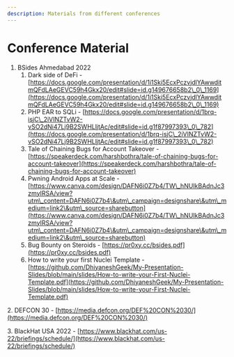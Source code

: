 ```yaml
---
description: Materials from different conferences
---
```


# Conference Material

1. BSides Ahmedabad 2022&#x20;
   1. Dark side of DeFi - [https://docs.google.com/presentation/d/1i1Ski5EcxPczvjdlYAwwditmQFdLAeGEVC59h4Gkx20/edit#slide=id.g149676658b2\_0\_1169](https://docs.google.com/presentation/d/1i1Ski5EcxPczvjdlYAwwditmQFdLAeGEVC59h4Gkx20/edit#slide=id.g149676658b2\_0\_1169)
   2. PHP EAR to SQLi - [https://docs.google.com/presentation/d/1brq-isjC\_2iVINZTvW2-vSO2dNi47Lj9B2SWHLljtAc/edit#slide=id.g1f87997393\_0\_782](https://docs.google.com/presentation/d/1brq-isjC\_2iVINZTvW2-vSO2dNi47Lj9B2SWHLljtAc/edit#slide=id.g1f87997393\_0\_782)
   3. Tale of Chaining Bugs for Account Takeover - [https://speakerdeck.com/harshbothra/tale-of-chaining-bugs-for-account-takeover](https://speakerdeck.com/harshbothra/tale-of-chaining-bugs-for-account-takeover)
   4. Pwning Android Apps at Scale - [https://www.canva.com/design/DAFN6i0Z7b4/TW\_hNUIkBAdnJc3zmyIRSA/view?utm\_content=DAFN6i0Z7b4\&utm\_campaign=designshare\&utm\_medium=link2\&utm\_source=sharebutton](https://www.canva.com/design/DAFN6i0Z7b4/TW\_hNUIkBAdnJc3zmyIRSA/view?utm\_content=DAFN6i0Z7b4\&utm\_campaign=designshare\&utm\_medium=link2\&utm\_source=sharebutton)
   5. Bug Bounty on Steroids - [https://pr0xy.cc/bsides.pdf](https://pr0xy.cc/bsides.pdf)
   6. How to write your first Nuclei Template - [https://github.com/DhiyaneshGeek/My-Presentation-Slides/blob/main/slides/How-to-write-your-First-Nuclei-Template.pdf](https://github.com/DhiyaneshGeek/My-Presentation-Slides/blob/main/slides/How-to-write-your-First-Nuclei-Template.pdf)

2\. DEFCON 30 - [https://media.defcon.org/DEF%20CON%2030/](https://media.defcon.org/DEF%20CON%2030/)

3\. BlackHat USA 2022 - [https://www.blackhat.com/us-22/briefings/schedule/](https://www.blackhat.com/us-22/briefings/schedule/)

